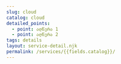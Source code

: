 ```yaml
---
slug: cloud
catalog: cloud
detailed_points:
  - point: აღწერა 1
  - point: აღწერა 2
tags: details
layout: service-detail.njk
permalink: /services/{{fields.catalog}}/
---
```

